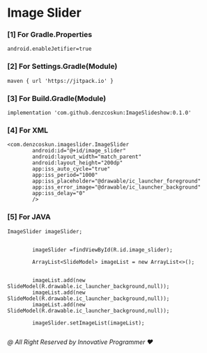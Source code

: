 # Image Slider


### [1] For Gradle.Properties

```
android.enableJetifier=true
```


### [2] For Settings.Gradle(Module)

```
maven { url 'https://jitpack.io' }
```


### [3] For Build.Gradle(Module)

```
implementation 'com.github.denzcoskun:ImageSlideshow:0.1.0'
```

### [4] For XML

```
<com.denzcoskun.imageslider.ImageSlider
        android:id="@+id/image_slider"
        android:layout_width="match_parent"
        android:layout_height="200dp"
        app:iss_auto_cycle="true"
        app:iss_period="1000"
        app:iss_placeholder="@drawable/ic_launcher_foreground"
        app:iss_error_image="@drawable/ic_launcher_background"
        app:iss_delay="0"
        />
```

### [5] For JAVA

```
ImageSlider imageSlider;


        imageSlider =findViewById(R.id.image_slider);

        ArrayList<SlideModel> imageList = new ArrayList<>();


        imageList.add(new SlideModel(R.drawable.ic_launcher_background,null));
        imageList.add(new SlideModel(R.drawable.ic_launcher_background,null));
        imageList.add(new SlideModel(R.drawable.ic_launcher_background,null));

        imageSlider.setImageList(imageList);
        
```




_@ All Right Reserved by Innovative Programmer ❤️_












